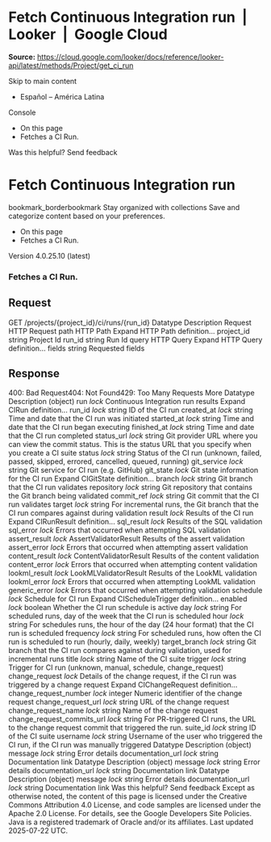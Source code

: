 # Fetch Continuous Integration run  |  Looker  |  Google Cloud

**Source:** https://cloud.google.com/looker/docs/reference/looker-api/latest/methods/Project/get_ci_run

Skip to main content 


  * Español – América Latina

Console 
  * On this page
  * Fetches a CI Run.




Was this helpful?
Send feedback 
#  Fetch Continuous Integration run
bookmark_borderbookmark Stay organized with collections  Save and categorize content based on your preferences.
  * On this page
  * Fetches a CI Run.


Version 4.0.25.10 (latest) 
### Fetches a CI Run.
## Request
GET /projects/{project_id}/ci/runs/{run_id} 
Datatype
Description
Request
HTTP Request 
path
HTTP Path 
Expand HTTP Path definition... 
project_id
string 
Project Id
run_id
string 
Run Id
query
HTTP Query 
Expand HTTP Query definition... 
fields
string 
Requested fields
## Response
400: Bad Request404: Not Found429: Too Many Requests More
Datatype
Description
(object)
run
_lock_
Continuous Integration run results
Expand CIRun definition... 
run_id
_lock_
string 
ID of the CI run
created_at
_lock_
string 
Time and date that the CI run was initiated
started_at
_lock_
string 
Time and date that the CI run began executing
finished_at
_lock_
string 
Time and date that the CI run completed
status_url
_lock_
string 
Git provider URL where you can view the commit status. This is the status URL that you specify when you create a CI suite
status
_lock_
string 
Status of the CI run (unknown, failed, passed, skipped, errored, cancelled, queued, running)
git_service
_lock_
string 
Git service for CI run (e.g. GitHub)
git_state
_lock_
Git state information for the CI run
Expand CIGitState definition... 
branch
_lock_
string 
Git branch that the CI run validates
repository
_lock_
string 
Git repository that contains the Git branch being validated
commit_ref
_lock_
string 
Git commit that the CI run validates
target
_lock_
string 
For incremental runs, the Git branch that the CI run compares against during validation
result
_lock_
Results of the CI run
Expand CIRunResult definition... 
sql_result
_lock_
Results of the SQL validation
sql_error
_lock_
Errors that occurred when attempting SQL validation
assert_result
_lock_
AssertValidatorResult
Results of the assert validation
assert_error
_lock_
Errors that occurred when attempting assert validation
content_result
_lock_
ContentValidatorResult
Results of the content validation
content_error
_lock_
Errors that occurred when attempting content validation
lookml_result
_lock_
LookMLValidatorResult
Results of the LookML validation
lookml_error
_lock_
Errors that occurred when attempting LookML validation
generic_error
_lock_
Errors that occurred when attempting validation
schedule
_lock_
Schedule for CI run
Expand CIScheduleTrigger definition... 
enabled
_lock_
boolean 
Whether the CI run schedule is active
day
_lock_
string 
For scheduled runs, day of the week that the CI run is scheduled
hour
_lock_
string 
For schedules runs, the hour of the day (24 hour format) that the CI run is scheduled
frequency
_lock_
string 
For scheduled runs, how often the CI run is scheduled to run (hourly, daily, weekly)
target_branch
_lock_
string 
Git branch that the CI run compares against during validation, used for incremental runs
title
_lock_
string 
Name of the CI suite
trigger
_lock_
string 
Trigger for CI run (unknown, manual, schedule, change_request)
change_request
_lock_
Details of the change request, if the CI run was triggered by a change request
Expand CIChangeRequest definition... 
change_request_number
_lock_
integer 
Numeric identifier of the change request
change_request_url
_lock_
string 
URL of the change request
change_request_name
_lock_
string 
Name of the change request
change_request_commits_url
_lock_
string 
For PR-triggered CI runs, the URL to the change request commit that triggered the run.
suite_id
_lock_
string 
ID of the CI suite
username
_lock_
string 
Username of the user who triggered the CI run, if the CI run was manually triggered
Datatype
Description
(object)
message
_lock_
string 
Error details
documentation_url
_lock_
string 
Documentation link
Datatype
Description
(object)
message
_lock_
string 
Error details
documentation_url
_lock_
string 
Documentation link
Datatype
Description
(object)
message
_lock_
string 
Error details
documentation_url
_lock_
string 
Documentation link
Was this helpful?
Send feedback 
Except as otherwise noted, the content of this page is licensed under the Creative Commons Attribution 4.0 License, and code samples are licensed under the Apache 2.0 License. For details, see the Google Developers Site Policies. Java is a registered trademark of Oracle and/or its affiliates.
Last updated 2025-07-22 UTC.


